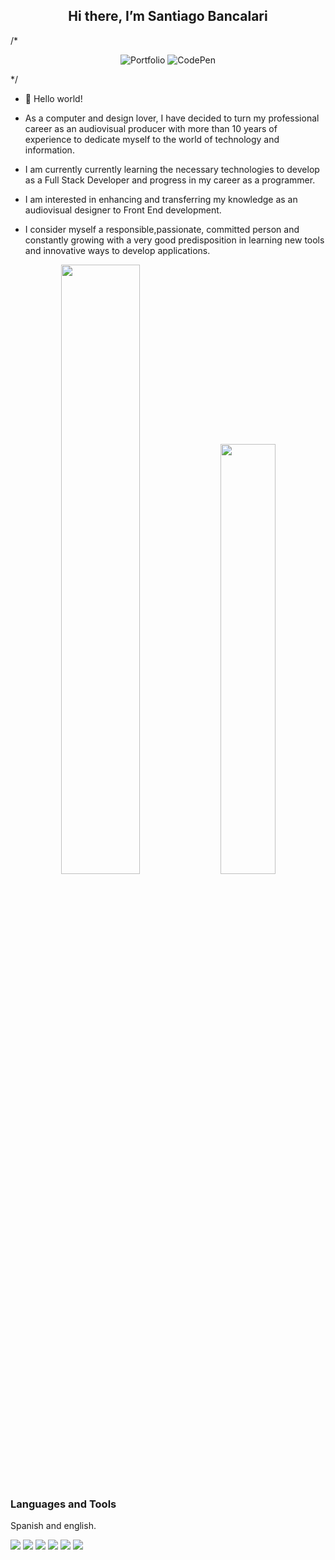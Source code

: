 <h2 align="center">Hi there, I’m Santiago Bancalari</h2>


/*<p align="center">
   <img src="https://img.shields.io/badge/PORTFOLIO-CC6699?style=for-the-badge&logoColor=white" alt="Portfolio" />
   <img src="https://img.shields.io/badge/Codepen-000000?style=for-the-badge&logo=codepen&logoColor=white" alt="CodePen" />
</p>*/




- 👋 Hello world!

- As a computer and design lover, I have decided to turn my professional career as an audiovisual producer with more than 10 years of experience
  to dedicate myself to the world of technology and information.
- I am currently currently learning the necessary technologies to develop as a Full Stack Developer and progress in my career as a programmer.
- I am interested in enhancing and transferring my knowledge as an audiovisual designer to Front End development.
- I consider myself a responsible,passionate,  committed person and constantly growing  with a very good predisposition in learning new tools and innovative ways to develop applications.


<p align="center">
<img src="https://github-readme-stats.vercel.app/api?username=bancalarisantiago&show_icons=true&theme=gruvbox" width="50%"/>
<img src="https://github-readme-stats.vercel.app/api/top-langs/?username=bancalarisantiago&layout=compact&theme=gruvbox" width="42%" />
</p>


<h3> Languages and Tools</h3>
<p>Spanish and english.</p>
<div>
 <img src="https://img.shields.io/badge/html5-%23E34F26.svg?style=for-the-badge&logo=html5&logoColor=white"></img>
 <img src="https://img.shields.io/badge/css3-%231572B6.svg?style=for-the-badge&logo=css3&logoColor=white"></img>
 <img src="https://img.shields.io/badge/javascript-%23323330.svg?style=for-the-badge&logo=javascript&logoColor=%23F7DF1E"></img>
 <img src="https://img.shields.io/badge/git-%23F05033.svg?style=for-the-badge&logo=git&logoColor=white"></img>
 <img src="(https://img.shields.io/badge/Visual%20Studio%20Code-0078d7.svg?style=for-the-badge&logo=visual-studio-code&logoColor=white"></img>
 <img src="https://img.shields.io/badge/react-%2320232a.svg?style=for-the-badge&logo=react&logoColor=%2361DAFB"></img>
</div>
